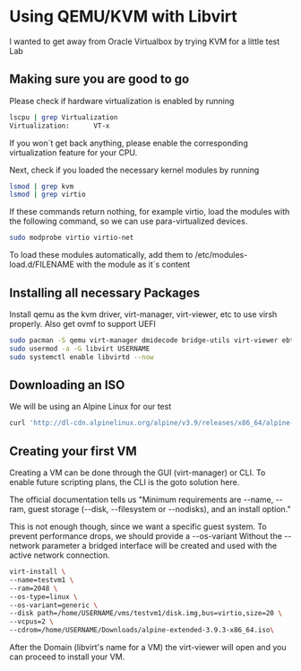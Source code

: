 # Using QEMU/KVM with Libvirt

I wanted to get away from Oracle Virtualbox by trying KVM for a little test Lab

## Making sure you are good to go

Please check if hardware virtualization is enabled by running

```bash
lscpu | grep Virtualization
Virtualization:      VT-x
```

If you won´t get back anything, please enable the corresponding virtualization feature for your CPU.

Next, check if you loaded the necessary kernel modules by running

```bash
lsmod | grep kvm
lsmod | grep virtio
```

If these commands return nothing, for example virtio, load the modules with the following command, so we can use para-virtualized devices.

```bash
sudo modprobe virtio virtio-net
```

To load these modules automatically, add them to /etc/modules-load.d/FILENAME with the module as it´s content

## Installing all necessary Packages

Install qemu as the kvm driver, virt-manager, virt-viewer, etc to use virsh properly. Also get ovmf to support UEFI

```bash
sudo pacman -S qemu virt-manager dmidecode bridge-utils virt-viewer ebtables dnsmasq openbsd-netcat ovmf
sudo usermod -a -G libvirt USERNAME
sudo systemctl enable libvirtd --now
```

## Downloading an ISO

We will be using an Alpine Linux for our test

```bash
curl 'http://dl-cdn.alpinelinux.org/alpine/v3.9/releases/x86_64/alpine-standard-3.9.3-x86_64.iso' --output ./alpine.iso
```

## Creating your first VM

Creating a VM can be done through the GUI (virt-manager) or CLI. To enable future scripting plans, the CLI is the goto solution here.

The official documentation tells us "Minimum requirements are --name, --ram, guest storage (--disk, --filesystem or --nodisks), and an install option."

This is not enough though, since we want a specific guest system.
To prevent performance drops, we should provide a --os-variant
Without the --network parameter a bridged interface will be created and used with the active network connection.

```bash
virt-install \
--name=testvm1 \
--ram=2048 \
--os-type=linux \
--os-variant=generic \
--disk path=/home/USERNAME/vms/testvm1/disk.img,bus=virtio,size=20 \
--vcpus=2 \
--cdrom=/home/USERNAME/Downloads/alpine-extended-3.9.3-x86_64.iso\
```

After the Domain (libvirt's name for a VM) the virt-viewer will open and you can proceed to install your VM.